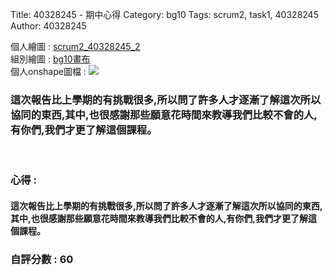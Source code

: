 Title: 40328245 - 期中心得
Category: bg10
Tags: scrum2, task1, 40328245
Author: 40328245

<!-- PELICAN_END_SUMMARY -->

個人繪圖 : <a href=" http://40328245-cdw2.rhcloud.com/bg10/scrum2_40328245_2">scrum2_40328245_2</a> 
</br>
組別繪圖 : <a href="http://2016spring-40328242.rhcloud.com/bg10/task2_homework">bg10畫布</a> 
</br>
個人onshape圖檔 :
<img src="./../files/bg10/40328245.png">
</br>
<h3>這次報告比上學期的有挑戰很多,所以問了許多人才逐漸了解這次所以協同的東西,其中,也很感謝那些願意花時間來教導我們比較不會的人,有你們,我們才更了解這個課程。</h3>
</br>
<h3>心得 :</h3>
<h4>這次報告比上學期的有挑戰很多,所以問了許多人才逐漸了解這次所以協同的東西,其中,也很感謝那些願意花時間來教導我們比較不會的人,有你們,我們才更了解這個課程。</h4>
<h3>自評分數 : 60</h3>
</br>